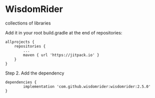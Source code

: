 # WisdomRider
collections of libraries




Add it in your root build.gradle at the end of repositories:

	allprojects {
		repositories {
			...
			maven { url 'https://jitpack.io' }
		}
	}

Step 2. Add the dependency

	dependencies {
	        implementation 'com.github.wisdomrider:wisdomrider:2.5.0'
	}

